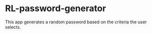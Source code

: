 # RL-password-generator 
This app generates a random password based on the criteria the user selects.